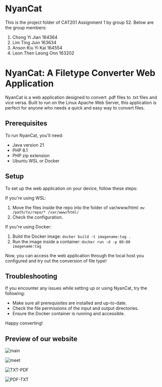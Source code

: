# NyanCat

This is the project folder of CAT201 Assignment 1 by group 52.
Below are the group members: 
1. Chong Yi Jian 164364
2. Lim Ting Juin 163634
3. Anson Kiu Yi Kai 164554
4. Leon Then Leong Onn 163202

# NyanCat: A Filetype Converter Web Application

NyanCat is a web application designed to convert .pdf files to .txt files and vice versa. Built to run on the Linux Apache Web Server, this application is perfect for anyone who needs a quick and easy way to convert files.

## Prerequisites

To run NyanCat, you'll need:

- Java version 21
- PHP 8.1
- PHP zip extension
- Ubuntu WSL or Docker

## Setup

To set up the web application on your device, follow these steps:

If you're using WSL:

1. Move the files inside the repo into the folder of var/www/html: `mv /path/to/repo/* /var/www/html/`
2. Check the configuration.

If you're using Docker:

1. Build the Docker image: `docker build -t imagename:tag .`
2. Run the image inside a container: `docker run -d -p 80:80 imagename:tag`

Now, you can access the web application through the local host you configured and try out the conversion of file type!

## Troubleshooting

If you encounter any issues while setting up or using NyanCat, try the following:

- Make sure all prerequisites are installed and up-to-date.
- Check the file permissions of the input and output directories.
- Ensure the Docker container is running and accessible.


Happy converting!


## Preview of our website


![main](https://github.com/NsonQ/CAT_A1/assets/117012730/6b7a8379-8cb8-4de2-8f24-e2786818de4b)


![meet](https://github.com/NsonQ/CAT_A1/assets/117012730/232f1d53-d297-4a87-b86e-753913764716)


![TXT-PDF](https://github.com/NsonQ/CAT_A1/assets/117012730/2d6b848e-53a0-43f2-a4c1-7891f1e8e6af)


![PDF-TXT](https://github.com/NsonQ/CAT_A1/assets/117012730/e5cf9d3e-d53b-4f4c-ad30-71ef02c14494)

